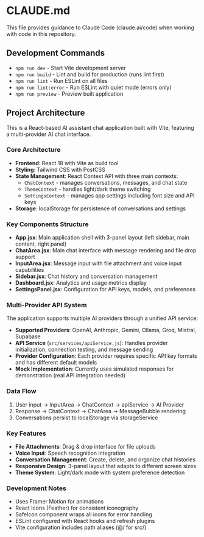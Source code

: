 # CLAUDE.md

This file provides guidance to Claude Code (claude.ai/code) when working with code in this repository.

## Development Commands

- `npm run dev` - Start Vite development server
- `npm run build` - Lint and build for production (runs lint first)
- `npm run lint` - Run ESLint on all files
- `npm run lint:error` - Run ESLint with quiet mode (errors only)
- `npm run preview` - Preview built application

## Project Architecture

This is a React-based AI assistant chat application built with Vite, featuring a multi-provider AI chat interface.

### Core Architecture

- **Frontend**: React 18 with Vite as build tool
- **Styling**: Tailwind CSS with PostCSS
- **State Management**: React Context API with three main contexts:
  - `ChatContext` - manages conversations, messages, and chat state
  - `ThemeContext` - handles light/dark theme switching
  - `SettingsContext` - manages app settings including font size and API keys
- **Storage**: localStorage for persistence of conversations and settings

### Key Components Structure

- **App.jsx**: Main application shell with 3-panel layout (left sidebar, main content, right panel)
- **ChatArea.jsx**: Main chat interface with message rendering and file drop support
- **InputArea.jsx**: Message input with file attachment and voice input capabilities
- **Sidebar.jsx**: Chat history and conversation management
- **Dashboard.jsx**: Analytics and usage metrics display
- **SettingsPanel.jsx**: Configuration for API keys, models, and preferences

### Multi-Provider API System

The application supports multiple AI providers through a unified API service:

- **Supported Providers**: OpenAI, Anthropic, Gemini, Ollama, Groq, Mistral, Supabase
- **API Service** (`src/services/apiService.js`): Handles provider initialization, connection testing, and message sending
- **Provider Configuration**: Each provider requires specific API key formats and has different default models
- **Mock Implementation**: Currently uses simulated responses for demonstration (real API integration needed)

### Data Flow

1. User input → InputArea → ChatContext → apiService → AI Provider
2. Response → ChatContext → ChatArea → MessageBubble rendering
3. Conversations persist to localStorage via storageService

### Key Features

- **File Attachments**: Drag & drop interface for file uploads
- **Voice Input**: Speech recognition integration
- **Conversation Management**: Create, delete, and organize chat histories
- **Responsive Design**: 3-panel layout that adapts to different screen sizes
- **Theme System**: Light/dark mode with system preference detection

### Development Notes

- Uses Framer Motion for animations
- React Icons (Feather) for consistent iconography
- SafeIcon component wraps all icons for error handling
- ESLint configured with React hooks and refresh plugins
- Vite configuration includes path aliases (@/ for src/)